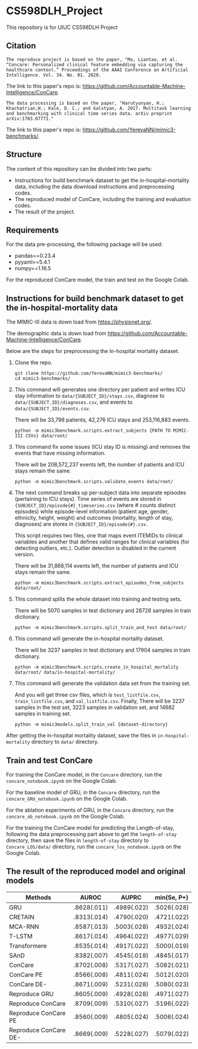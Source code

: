 # CS598DLH_Project
This repository is for UIUC CS598DLH Project

## Citation

```
The reproduce project is based on the paper, "Ma, Liantao, et al. ”Concare: Personalized clinical feature embedding via capturing the healthcare context.” Proceedings of the AAAI Conference on Artificial Intelligence. Vol. 34. No. 01. 2020.
```

The link to this paper's repo is: https://github.com/Accountable-Machine-Intelligence/ConCare.

```
The data processing is based on the paper, "Harutyunyan, H.; Khachatrian,H.; Kale, D. C.; and Galstyan, A. 2017. Multitask learning and benchmarking with clinical time series data. arXiv preprint arXiv:1703.07771."
```

The link to this paper's repo is: https://github.com/YerevaNN/mimic3-benchmarks/.


## Structure

The content of this repository can be divided into two parts:

- Instructions for build benchmark dataset to get the in-hospital-mortality data, including the data download instructions and preprocessing codes.
- The reproduced model of ConCare, including the training and evaluation codes.
- The result of the project.

## Requirements

For the data pre-processing, the following package will be used:

- pandas==0.23.4
- pyyaml==5.4.1
- numpy==1.16.5

For the reproduced ConCare model, the train and test on the Google Colab.

## Instructions for build benchmark dataset to get the in-hospital-mortality data

The MIMIC-III data is down load from https://physionet.org/.

The demographic data is down load from https://github.com/Accountable-Machine-Intelligence/ConCare.

Below are the steps for preprocessing the In-hospital mortality dataset.

1. Clone the repo.

   ```
   git clone https://github.com/YerevaNN/mimic3-benchmarks/
   cd mimic3-benchmarks/
   ```

2. This command will generates one directory per patient and writes ICU stay information to `data/{SUBJECT_ID}/stays.csv`, diagnose to `data/{SUBJECT_ID}/diagnoses.csv`, and events to `data/{SUBJECT_ID}/events.csv`.

   There will be 33,798 patients, 42,276 ICU stays and 253,116,883 events.

   ```
   python -m mimic3benchmark.scripts.extract_subjects {PATH TO MIMIC-III CSVs} data/root/
   ```

3. This command fix some issues (ICU stay ID is missing) and removes the events that have missing information. 

   There will be 208,572,237 events left, the number of patients and ICU stays remain the same.

   ```
   python -m mimic3benchmark.scripts.validate_events data/root/
   ```

4. The next command breaks up per-subject data into separate episodes (pertaining to ICU stays). Time series of events are stored in `{SUBJECT_ID}/episode{#}_timeseries.csv` (where # counts distinct episodes) while episode-level information (patient age, gender, ethnicity, height, weight) and outcomes (mortality, length of stay, diagnoses) are stores in `{SUBJECT_ID}/episode{#}.csv`. 

   This script requires two files, one that maps event ITEMIDs to clinical variables and another that defines valid ranges for clinical variables (for detecting outliers, etc.). Outlier detection is disabled in the current version.

   There will be 31,868,114 events left, the number of patients and ICU stays remain the same.

   ```
   python -m mimic3benchmark.scripts.extract_episodes_from_subjects data/root/
   ```

5. This command splits the whole dataset into training and testing sets.

   There will be 5070 samples in test dictionary and 28728 samples in train dictionary.

   ```
   python -m mimic3benchmark.scripts.split_train_and_test data/root/
   ```

6. This command will generate the in-hospital mortality dataset.

   There will be 3237 samples in test dictionary and 17904 samples in train dictionary.

   ```
   python -m mimic3benchmark.scripts.create_in_hospital_mortality data/root/ data/in-hospital-mortality/
   ```

7. This command will generate the validation data set from the training set. 

   And you will get three csv files, which is `test_listfile.csv`, `train_listfile.csv`, and `val_listfile.csv`. Finally, There will be 3237 samples in the test set, 3223 samples in validation set, and 14682 samples in training set.

   ```
   python -m mimic3models.split_train_val {dataset-directory}
   ```

After getting the in-hospital mortality dataset, save the files in `in-hospital-mortality` directory to `data/` directory.

## Train and test ConCare


For training the ConCare model, in the `Concare` directory, run the `concare_notebook.ipynb` on the Google Colab.

For the baseline model of GRU, in the `Concare` directory, run the `concare_GRU_notebook.ipynb` on the Google Colab.

For the ablation experiments of GRU, in the `Concare` directory, run the `concare_ab_notebook.ipynb` on the Google Colab.

For the training the ConCare model for predicting the Length-of-stay, following the data preprocessing part above to get the  `length-of-stay` directory, then save the files in `length-of-stay` directory to `Concare_LOS/data/` directory, run the `concare_los_notebook.ipynb` on the Google Colab.


## The result of the reproduced model and original models

| Methods               | AUROC         | AUPRC         | min(Se, P+)   |
| --------------------- | ------------- | ------------- | ------------- |
| GRU                   | .8628(.011)    | .4989(.022)   | .5026(.028)   |
| CRETAIN               | .8313(.014)    | .4790(.020)   | .4721(.022)   |
| MCA-RNN               | .8587(.013)    | .5003(.028)   | .4932(.024)   |
| T-LSTM                | .8617(.014)    | .4964(.022)   | .4977(.029)   |
| Transformere          | .8535(.014)    | .4917(.022)   | .5000(.019)   |
| SAnD                  | .8382(.007)    | .4545(.018)   | .4845(.017)   |
| ConCare               | .8702(.008)    | .5317(.027)   | .5082(.021)   |
| ConCare PE            | .8566(.008)    | .4811(.024)   | .5012(.020)   |
| ConCare DE-           | .8671(.009)    | .5231(.028)   | .5080(.023)   |
| Reproduce GRU         | .8605(.009)    | .4928(.028)   | .4971(.027)   |
| Reproduce ConCare     | .8709(.009)    | .5310(.027)   | .5196(.022)   |
| Reproduce ConCare PE  | .8560(.009)    | .4805(.024)   | .5006(.024)   |
| Reproduce ConCare DE- | .8669(.009)    | .5228(.027)   | .5079(.022)   |

